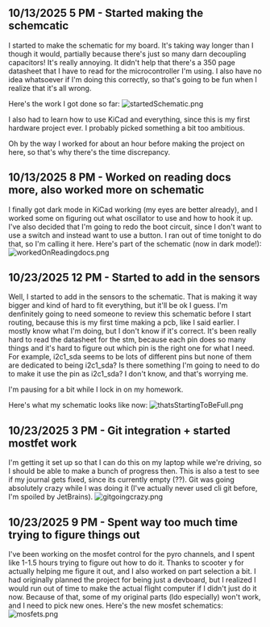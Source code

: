 <!--
  ===================    !!READ THIS NOTICE!!   ====================
  DO NOT edit this file manually. Your changes WILL BE OVERWRITTEN!
  This journal is auto generated and updated by Hack Club Blueprint.
  To edit this file, please edit your journal entries on Blueprint.
  ==================================================================
-->

## 10/13/2025 5 PM - Started making the schemcatic  

I started to make the schematic for my board. It's taking way longer than I though it would, partially because there's just so many darn decoupling capacitors! It's really annoying. It didn't help that there's a 350 page datasheet that I have to read for the microcontroller I'm using. I also have no idea whatsoever if I'm doing this correctly, so that's going to be fun when I realize that it's all wrong.

Here's the work I got done so far:
![startedSchematic.png](https://blueprint.hackclub.com/user-attachments/blobs/proxy/eyJfcmFpbHMiOnsiZGF0YSI6MjEwNCwicHVyIjoiYmxvYl9pZCJ9fQ==--a5f4a7a04aa5233d9e314a0c24db584d44dcfc45/startedSchematic.png)

I also had to learn how to use KiCad and everything, since this is my first hardware project ever. I probably picked something a bit too ambitious.

Oh by the way I worked for about an hour before making the project on here, so that's why there's the time discrepancy.
  

## 10/13/2025 8 PM - Worked on reading docs more, also worked more on schematic  

I finally got dark mode in KiCad working (my eyes are better already), and I worked some on figuring out what oscillator to use and how to hook it up. I've also decided that I'm going to redo the boot circuit, since I don't want to use a switch and instead want to use a button. I ran out of time tonight to do that, so I'm calling it here.
Here's part of the schematic (now in dark mode!):
![workedOnReadingdocs.png](https://blueprint.hackclub.com/user-attachments/blobs/proxy/eyJfcmFpbHMiOnsiZGF0YSI6MjEzNywicHVyIjoiYmxvYl9pZCJ9fQ==--167c41b3eae49c9d2fd175c684578a658798a03d/workedOnReadingdocs.png)
  

## 10/23/2025 12 PM - Started to add in the sensors  

Well, I started to add in the sensors to the schematic. That is making it way bigger and kind of hard to fit everything, but it'll be ok I guess. I'm denfinitely going to need someone to review this schematic before I start routing, because this is my first time making a pcb, like I said earlier. I mostly know what I'm doing, but I don't know if it's correct. It's been really hard to read the datasheet for the stm, because each pin does so many things and it's hard to figure out which pin is the right one for what I need. For example, i2c1_sda seems to be lots of different pins but none of them are dedicated to being i2c1_sda? Is there something I'm going to need to do to make it use the pin as i2c1_sda? I don't know, and that's worrying me.

I'm pausing for a bit while I lock in on my homework.

Here's what my schematic looks like now:
![thatsStartingToBeFull.png](https://blueprint.hackclub.com/user-attachments/blobs/proxy/eyJfcmFpbHMiOnsiZGF0YSI6NDgzMiwicHVyIjoiYmxvYl9pZCJ9fQ==--45ca9261675d6da3fdccaf13dfc0d8ae2d69cb4f/thatsStartingToBeFull.png)
  

## 10/23/2025 3 PM - Git integration + started mostfet work  

I'm getting it set up so that I can do this on my laptop while we're driving, so I should be able to make a bunch of progress then. This is also a test to see if my journal gets fixed, since its currently empty (??).
Git was going absolutely crazy while I was doing it (I've actually never used cli git before, I'm spoiled by JetBrains).
![gitgoingcrazy.png](https://blueprint.hackclub.com/user-attachments/blobs/proxy/eyJfcmFpbHMiOnsiZGF0YSI6NDg5MCwicHVyIjoiYmxvYl9pZCJ9fQ==--b148403d27289c01891749093da21876a78473e1/gitgoingcrazy.png)
  

## 10/23/2025 9 PM - Spent way too much time trying to figure things out  

I've been working on the mosfet control for the pyro channels, and I spent like 1-1.5 hours trying to figure out how to do it. Thanks to scooter y for actually helping me figure it out, and I also worked on part selection a bit. I had originally planned the project for being just a devboard, but I realized I would run out of time to make the actual flight computer if I didn't just do it now. Because of that, some of my original parts (ldo especially) won't work, and I need to pick new ones.
Here's the new mosfet schematics:
![mosfets.png](https://blueprint.hackclub.com/user-attachments/blobs/proxy/eyJfcmFpbHMiOnsiZGF0YSI6NDk1MSwicHVyIjoiYmxvYl9pZCJ9fQ==--5fde6f1260f21c6d04f90d8825a0860457048932/mosfets.png)
  

